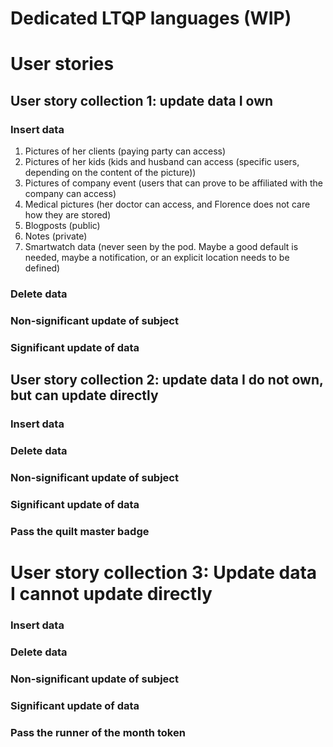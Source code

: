 # Dedicated LTQP languages (WIP)


# User stories
## User story collection 1: update data I own
### Insert data

1. Pictures of her clients (paying party can access)
2. Pictures of her kids (kids and husband can access (specific users, depending on the content of the picture))
3. Pictures of company event (users that can prove to be affiliated with the company can access)
4. Medical pictures (her doctor can access, and Florence does not care how they are stored)
5. Blogposts (public)
6. Notes (private)
7. Smartwatch data
   (never seen by the pod.
   Maybe a good default is needed, maybe a notification, or an explicit location needs to be defined)

### Delete data

### Non-significant update of subject

### Significant update of data



## User story collection 2: update data I do not own, but can update directly
### Insert data


### Delete data


### Non-significant update of subject


### Significant update of data


### Pass the quilt master badge


# User story collection 3: Update data I cannot update directly
### Insert data


### Delete data


### Non-significant update of subject


### Significant update of data


### Pass the runner of the month token

